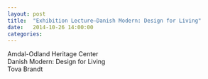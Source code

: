 ```yaml
---
layout: post
title:  "Exhibition Lecture—Danish Modern: Design for Living"
date:   2014-10-26 14:00:00
categories: 
---
```

Amdal-Odland Heritage Center <br />
Danish Modern: Design for Living <br />
Tova Brandt <br />
